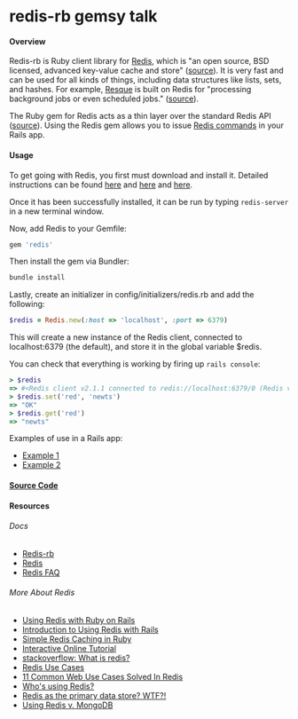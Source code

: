 # redis-rb gemsy talk

#### Overview 
Redis-rb is Ruby client library for [Redis](http://redis.io/), which is "an open source, BSD licensed, advanced key-value cache and store" ([source](http://redis.io/)).  It is very fast and can be used for all kinds of things, including data structures like lists, sets, and hashes. For example, [Resque](https://github.com/defunkt/resque) is built on Redis for "processing background jobs or even scheduled jobs." ([source](http://www.ryanalynporter.com/2012/06/12/simple-redis-caching-in-ruby/)).

The Ruby gem for Redis acts as a thin layer over the standard Redis API ([source](http://www.ryanalynporter.com/2012/06/12/simple-redis-caching-in-ruby/)).  Using the Redis gem allows you to issue [Redis commands](http://redis.io/commands) in your Rails app.

#### Usage

To get going with Redis, you first must download and install it.  Detailed instructions can be found [here](http://redis.io/download) and [here](http://jimneath.org/2011/03/24/using-redis-with-ruby-on-rails.html) and [here](http://jasdeep.ca/2012/05/installing-redis-on-mac-os-x/).

Once it has been successfully installed, it can be run by typing ```redis-server``` in a new terminal window.

Now, add Redis to your Gemfile:

```ruby
gem 'redis'
```
Then install the gem via Bundler:

```ruby
bundle install
```

Lastly, create an initializer in config/initializers/redis.rb and add the following:

```ruby
$redis = Redis.new(:host => 'localhost', :port => 6379)
```

This will create a new instance of the Redis client, connected to localhost:6379 (the default), and store it in the global variable $redis.

You can check that everything is working by firing up ```rails console```:

```ruby
> $redis
=> #<Redis client v2.1.1 connected to redis://localhost:6379/0 (Redis v2.2.2)> 
> $redis.set('red', 'newts')
=> "OK" 
> $redis.get('red')
=> "newts"
```

Examples of use in a Rails app:

- [Example 1](http://www.sitepoint.com/introduction-to-using-redis-with-rails/)
- [Example 2](http://jimneath.org/2011/03/24/using-redis-with-ruby-on-rails.html)


#### [Source Code](https://github.com/redis/redis-rb/blob/master/lib/redis/distributed.rb)


#### Resources

###### *Docs*

- [Redis-rb](https://github.com/redis/redis-rb)
- [Redis](http://redis.io/)
- [Redis FAQ](http://redis.io/topics/faq)

###### *More About Redis*

- [Using Redis with Ruby on Rails](http://jimneath.org/2011/03/24/using-redis-with-ruby-on-rails.html)
- [Introduction to Using Redis with Rails](http://www.sitepoint.com/introduction-to-using-redis-with-rails/)
- [Simple Redis Caching in Ruby](http://www.ryanalynporter.com/2012/06/12/simple-redis-caching-in-ruby/)
- [Interactive Online Tutorial](http://try.redis.io/)
- [stackoverflow: What is redis?](http://stackoverflow.com/a/7897243)
- [Redis Use Cases](http://www.paperplanes.de/2010/2/16/a_collection_of_redis_use_cases.html)
- [11 Common Web Use Cases Solved In Redis](http://highscalability.com/blog/2011/7/6/11-common-web-use-cases-solved-in-redis.html)
- [Who's using Redis?](http://redis.io/topics/whos-using-redis)
- [Redis as the primary data store? WTF?!](https://muut.com/blog/technology/redis-as-primary-datastore-wtf.html)
- [Using Redis v. MongoDB](http://stackoverflow.com/a/24563536)

